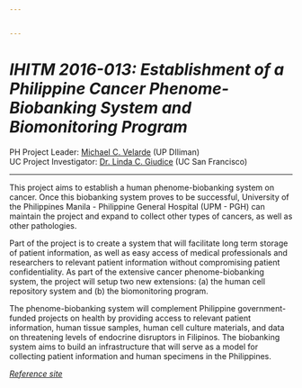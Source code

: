 ```yaml
---


---
```


<h1 id="ihitm-2016-013-establishment-of-a-philippine-cancer-phenome-biobanking-system-and-biomonitoring-program"><em>IHITM 2016-013: Establishment of a Philippine Cancer Phenome-Biobanking System and Biomonitoring Program</em></h1>
<p>PH Project Leader:  <a href="http://www.biology.upd.edu.ph/index.php/mcvelarde/">Michael C. Velarde</a> (UP DIliman)<br>
UC Project Investigator:  <a href="http://profiles.ucsf.edu/linda.giudice">Dr. Linda C. Giudice</a> (UC San Francisco)</p>
<hr>
<p>This project aims to establish a human phenome-biobanking system on cancer. Once this biobanking system proves to be successful, University of the Philippines Manila - Philippine General Hospital (UPM - PGH) can maintain the project and expand to collect other types of cancers, as well as other pathologies.</p>
<p>Part of the project is to create a system that will facilitate long term storage of patient information, as well as easy access of medical professionals and researchers to relevant patient information without compromising patient confidentiality. As part of the extensive cancer phenome-biobanking system, the project will setup two new extensions: (a) the human cell repository system and (b) the biomonitoring program.</p>
<p>The phenome-biobanking system will complement Philippine government-funded projects on health by providing access to relevant patient information, human tissue samples, human cell culture materials, and data on threatening levels of endocrine disruptors in Filipinos. The biobanking system aims to build an infrastructure that will serve as a model for collecting patient information and human specimens in the Philippines.</p>
<p><a href="http://pcariofficial.blogspot.com/p/institutes_16.html"><em>Reference site</em></a></p>

